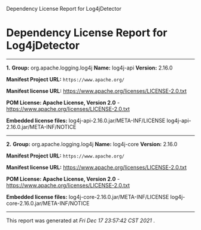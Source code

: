 Dependency License Report for Log4jDetector

# Dependency License Report for Log4jDetector #

--------------------

**1.** **Group:** org.apache.logging.log4j **Name:** log4j-api **Version:** 2.16.0

**Manifest Project URL:** `https://www.apache.org/`

**Manifest license URL:** [ https://www.apache.org/licenses/LICENSE-2.0.txt ][https_www.apache.org_licenses_LICENSE-2.0.txt]

**POM License: Apache License, Version 2.0** \- [ https://www.apache.org/licenses/LICENSE-2.0.txt ][https_www.apache.org_licenses_LICENSE-2.0.txt]

**Embedded license files:**  log4j-api-2.16.0.jar/META-INF/LICENSE   log4j-api-2.16.0.jar/META-INF/NOTICE 

--------------------

**2.** **Group:** org.apache.logging.log4j **Name:** log4j-core **Version:** 2.16.0

**Manifest Project URL:** `https://www.apache.org/`

**Manifest license URL:** [ https://www.apache.org/licenses/LICENSE-2.0.txt ][https_www.apache.org_licenses_LICENSE-2.0.txt]

**POM License: Apache License, Version 2.0** \- [ https://www.apache.org/licenses/LICENSE-2.0.txt ][https_www.apache.org_licenses_LICENSE-2.0.txt]

**Embedded license files:**  log4j-core-2.16.0.jar/META-INF/LICENSE   log4j-core-2.16.0.jar/META-INF/NOTICE 

--------------------

This report was generated at  *Fri Dec 17 23:57:42 CST 2021* .


[https_www.apache.org_licenses_LICENSE-2.0.txt]: https://www.apache.org/licenses/LICENSE-2.0.txt